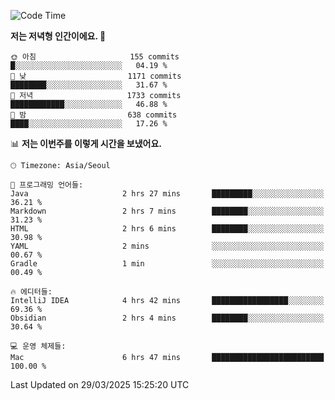   <!--START_SECTION:waka-->
![Code Time](http://img.shields.io/badge/Code%20Time-531%20hrs%203%20mins-blue)

**저는 저녁형 인간이에요. 🦉** 

```text
🌞 아침                     155 commits         █░░░░░░░░░░░░░░░░░░░░░░░░   04.19 % 
🌆 낮　                     1171 commits        ████████░░░░░░░░░░░░░░░░░   31.67 % 
🌃 저녁                     1733 commits        ████████████░░░░░░░░░░░░░   46.88 % 
🌙 밤　                     638 commits         ████░░░░░░░░░░░░░░░░░░░░░   17.26 % 
```


📊 **저는 이번주를 이렇게 시간을 보냈어요.** 

```text
🕑︎ Timezone: Asia/Seoul

💬 프로그래밍 언어들: 
Java                     2 hrs 27 mins       █████████░░░░░░░░░░░░░░░░   36.21 % 
Markdown                 2 hrs 7 mins        ████████░░░░░░░░░░░░░░░░░   31.23 % 
HTML                     2 hrs 6 mins        ████████░░░░░░░░░░░░░░░░░   30.98 % 
YAML                     2 mins              ░░░░░░░░░░░░░░░░░░░░░░░░░   00.67 % 
Gradle                   1 min               ░░░░░░░░░░░░░░░░░░░░░░░░░   00.49 % 

🔥 에디터들: 
IntelliJ IDEA            4 hrs 42 mins       █████████████████░░░░░░░░   69.36 % 
Obsidian                 2 hrs 4 mins        ████████░░░░░░░░░░░░░░░░░   30.64 % 

💻 운영 체제들: 
Mac                      6 hrs 47 mins       █████████████████████████   100.00 % 
```


 Last Updated on 29/03/2025 15:25:20 UTC
<!--END_SECTION:waka-->

